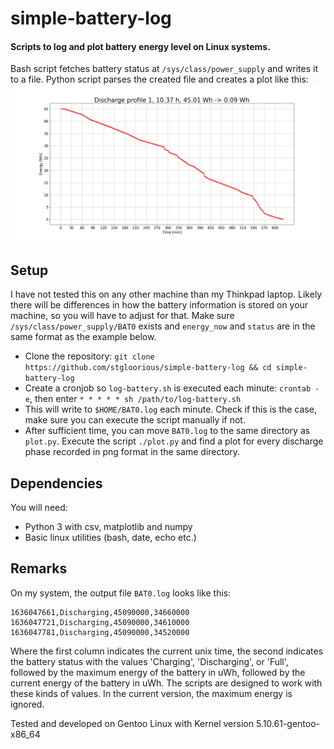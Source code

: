 # simple-battery-log
#### Scripts to log and plot battery energy level on Linux systems. 

Bash script fetches battery status at `/sys/class/power_supply` and writes it to a file.
Python script parses the created file and creates a plot like this:
![Discharge plot](/plot1.png)

## Setup
I have not tested this on any other machine than my Thinkpad laptop. Likely there will be differences 
in how the battery information is stored on your machine, so you will have to adjust for that.
Make sure `/sys/class/power_supply/BAT0` exists and `energy_now` and  `status` are in the same format as the example below.

- Clone the repository: `git clone https://github.com/stgloorious/simple-battery-log && cd simple-battery-log`
- Create a cronjob so `log-battery.sh` is executed each minute: `crontab -e`, then enter `* * * * * sh /path/to/log-battery.sh`
- This will write to `$HOME/BAT0.log` each minute. Check if this is the case, make sure you can execute the script manually if not.
- After sufficient time, you can move `BAT0.log` to the same directory as `plot.py`. Execute the script `./plot.py` and find a plot for every discharge phase recorded in png format in the same directory.

## Dependencies
You will need:

- Python 3 with csv, matplotlib and numpy
- Basic linux utilities (bash, date, echo etc.)

## Remarks
On my system, the output file `BAT0.log` looks like this:

    1636047661,Discharging,45090000,34660000
    1636047721,Discharging,45090000,34610000
    1636047781,Discharging,45090000,34520000

Where the first column indicates the current unix time, the second indicates the battery status with the values 'Charging', 'Discharging', or 'Full', followed by the maximum energy of the battery in uWh, followed by the current energy of the battery in uWh. The scripts are designed to work with these kinds of values. In the current version, the maximum energy is ignored.

Tested and developed on Gentoo Linux with Kernel version 5.10.61-gentoo-x86_64

